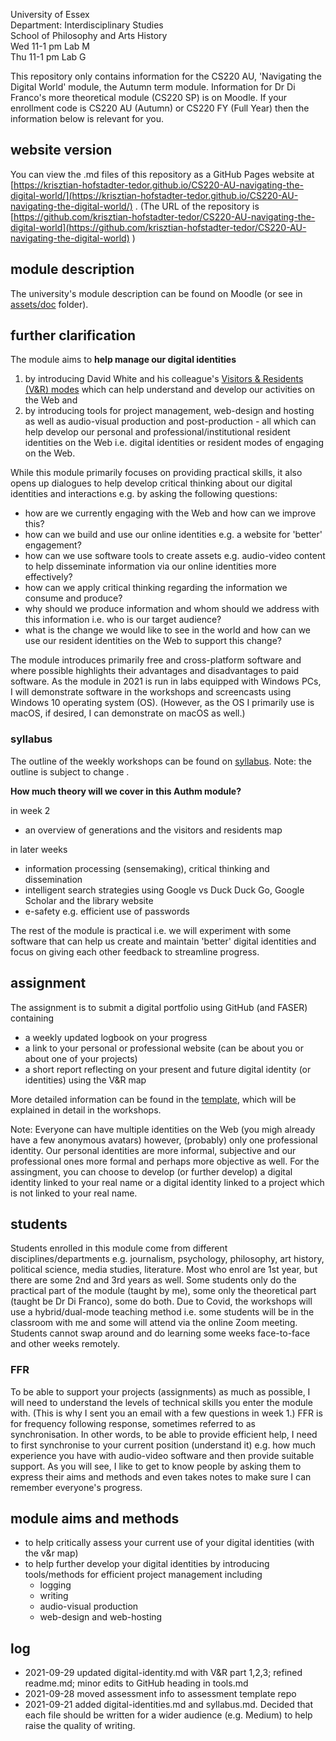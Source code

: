 <!--
TODO:
## write here - publish on Medium (later)
- write each file for Medium audience (and students) 
- needs to be accessible here (or on khofstadter.com) as well as students might not have access to more than 5 articles, etc.
- use 'you could read it on Medium' on the top of the file once published on Medium

## slides for Paula

## week 2 module outline/digital identity/assignment template
- finish digital-identity.md
  - V&R part 3
- finish template repo
  - have a look at examples from last year and ARU
  - can they clone this repo or should the download/upload?
  - populate with all files needed (perhaps own v&r maps)
  - write assessment guide and rubric/checksheet

## syllabus w3 - w7
- GitHub repo
- tools.md
- other .md files
- publish on Medium?
### screencasts
- find mic solution
- book lab M or G
- make screencasts in lab G

## labs
- option A: student computer or lecturn
- option B: mac with remote desktop
- any update about the little table?
- revised hybrid class teaching (how can audio sources be mixed efficiently)
- are breakout rooms in hybrid classes possible?

## compulsory induction
- what compusory induction do I have to do?

## address all themes in syllabus
- digital identities
- e-safety
- blogging
- social media
- multimedia production
- intelligent search strategies

## address these questions:
- how are digital technologies transforming society?
- to what extent do digital technologies curb or enhance our rights and freedom?
- what digital skills are needed for the knowledge economy and a democratic society?
- how can we build and use our online identities?
- how might we use digital technologies as creative and engaging forms of communication?

## hex and performance
- who wants to perform?
-->

University of Essex    
Department: Interdisciplinary Studies   
School of Philosophy and Arts History  
Wed 11-1 pm Lab M  
Thu 11-1 pm Lab G  

This repository only contains information for the CS220 AU, 'Navigating the Digital World' module, the Autumn term module. Information for Dr Di Franco's more theoretical module (CS220 SP) is on Moodle. If your enrollment code is CS220 AU (Autumn) or CS220 FY (Full Year) then the information below is relevant for you.

## website version
You can view the .md files of this repository as a GitHub Pages website at [https://krisztian-hofstadter-tedor.github.io/CS220-AU-navigating-the-digital-world/](https://krisztian-hofstadter-tedor.github.io/CS220-AU-navigating-the-digital-world/) . (The URL of the repository is [https://github.com/krisztian-hofstadter-tedor/CS220-AU-navigating-the-digital-world](https://github.com/krisztian-hofstadter-tedor/CS220-AU-navigating-the-digital-world) )

## module description
The university's module description can be found on Moodle (or see in [assets/doc](https://github.com/krisztian-hofstadter-tedor/CS220-AU-navigating-the-digital-world/tree/main/assets/doc) folder).

## further clarification
The module aims to **help manage our digital identities**

1. by introducing David White and his colleague's [Visitors & Residents (V&R) modes](digital-identities.md/#visitors-and-residents) which can help understand and develop our activities on the Web and 
2. by introducing tools for project management, web-design and hosting as well as audio-visual production and post-production - all which can help develop our personal and professional/institutional resident identities on the Web i.e. digital identities or resident modes of engaging on the Web.

<!-- #todo embed plan V&R map -->

While this module primarily focuses on providing practical skills, it also opens up dialogues to help develop critical thinking about our digital identities and interactions e.g. by asking the following questions:

- how are we currently engaging with the Web and how can we improve this?
- how can we build and use our online identities e.g. a website for 'better' engagement?
- how can we use software tools to create assets e.g. audio-video content to help disseminate information via our online identities more effectively?
- how can we apply critical thinking regarding the information we consume and produce?
- why should we produce information and whom should we address with this information i.e. who is our target audience?
- what is the change we would like to see in the world and how can we use our resident identities on the Web to support this change?

The module introduces primarily free and cross-platform software and where possible highlights their advantages and disadvantages to paid software. As the module in 2021 is run in labs equipped with Windows PCs, I will demonstrate software in the workshops and screencasts using Windows 10 operating system (OS). (However, as the OS I primarily use is macOS, if desired, I can demonstrate on macOS as well.)

### syllabus
The outline of the weekly workshops can be found on [syllabus](syllabus.md). Note: the outline is subject to change <!-- #todo change ARU phrase -->.

**How much theory will we cover in this Authm module?**

in week 2
- an overview of generations and the visitors and residents map

in later weeks
- information processing (sensemaking), critical thinking and dissemination
- intelligent search strategies using Google vs Duck Duck Go, Google Scholar and the library website
- e-safety e.g. efficient use of passwords

The rest of the module is practical i.e. we will experiment with some software that can help us create and maintain 'better' digital identities and focus on giving each other feedback to streamline progress. 

## assignment
The assignment is to submit a digital portfolio using GitHub (and FASER) containing
- a weekly updated logbook on your progress
- a link to your personal or professional website (can be about you or about one of your projects)
- a short report reflecting on your present and future digital identity (or identities) using the V&R map

More detailed information can be found in the [template](https://github.com/krisztian-hofstadter-tedor/CS220-AU-portfolio), which will be explained in detail in the workshops. 

Note: Everyone can have multiple identities on the Web (you migh already have a few anonymous avatars) however, (probably) only one professional identity. Our personal identities are more informal, subjective and our professional ones more formal and perhaps more objective as well. For the assingment, you can choose to develop (or further develop) a digital identity linked to your real name or a digital identity linked to a project which is not linked to your real name. 

<!-- ### assigment examples #todo: 
A few submissions from last year (Essex and ARU) to plant some ideas. 
-->

## students
Students enrolled in this module come from different disciplines/departments e.g. journalism, psychology, philosophy, art history, political science, media studies, literature. Most who enrol are 1st year, but there are some 2nd and 3rd years as well. Some students only do the practical part of the module (taught by me), some only the theoretical part (taught be Dr Di Franco), some do both. Due to Covid, the workshops will use a hybrid/dual-mode teaching method i.e. some students will be in the classroom with me and some will attend via the online Zoom meeting. Students cannot swap around and do learning some weeks face-to-face and other weeks remotely. 

### FFR
To be able to support your projects (assignments) as much as possible, I will need to understand the levels of technical skills you enter the module with. (This is why I sent you an email with a few questions in week 1.) FFR is for frequency following response, sometimes referred to as synchronisation. In other words, to be able to provide efficient help, I need to first synchronise to your current position (understand it) e.g. how much experience you have with audio-video software and then provide suitable support. As you will see, I like to get to know people by asking them to express their aims and methods and even takes notes to make sure I can remember everyone's progress. 

## module aims and methods
- to help critically assess your current use of your digital identities (with the v&r map)
- to help further develop your digital identities by introducing tools/methods for efficient project management including 
  - logging
  - writing
  - audio-visual production
  - web-design and web-hosting

## log
- 2021-09-29 updated digital-identity.md with V&R part 1,2,3; refined readme.md; minor edits to GitHub heading in tools.md
- 2021-09-28 moved assessment info to assessment template repo  
- 2021-09-21 added digital-identities.md and syllabus.md. Decided that each file should be written for a wider audience (e.g. Medium) to help raise the quality of writing. 
